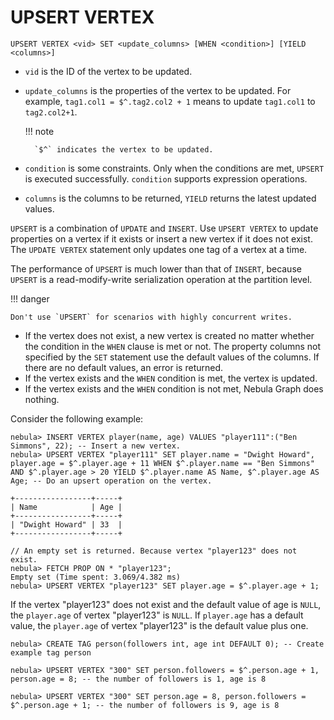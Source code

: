 # UPSERT VERTEX

```ngql
UPSERT VERTEX <vid> SET <update_columns> [WHEN <condition>] [YIELD <columns>]
```

- `vid` is the ID of the vertex to be updated.
- `update_columns` is the properties of the vertex to be updated. For example, `tag1.col1 = $^.tag2.col2 + 1` means to update `tag1.col1` to `tag2.col2+1`.

  !!! note

        `$^` indicates the vertex to be updated.

- `condition` is some constraints. Only when the conditions are met, `UPSERT` is executed successfully. `condition` supports expression operations.
- `columns` is the columns to be returned, `YIELD` returns the latest updated values.

`UPSERT` is a combination of `UPDATE` and `INSERT`.  Use `UPSERT VERTEX` to update properties on a vertex if it exists or insert a new vertex if it does not exist. The `UPDATE VERTEX` statement only updates one tag of a vertex at a time.

The performance of `UPSERT` is much lower than that of `INSERT`, because `UPSERT` is a read-modify-write serialization operation at the partition level.

!!! danger

    Don't use `UPSERT` for scenarios with highly concurrent writes.

- If the vertex does not exist, a new vertex is created no matter whether the condition in the `WHEN` clause is met or not. The property columns not specified by the `SET` statement use the default values of the columns. If there are no default values, an error is returned.
- If the vertex exists and the `WHEN` condition is met, the vertex is updated.
- If the vertex exists and the `WHEN` condition is not met, Nebula Graph does nothing.

Consider the following example:

```ngql
nebula> INSERT VERTEX player(name, age) VALUES "player111":("Ben Simmons", 22); -- Insert a new vertex.
nebula> UPSERT VERTEX "player111" SET player.name = "Dwight Howard", player.age = $^.player.age + 11 WHEN $^.player.name == "Ben Simmons" AND $^.player.age > 20 YIELD $^.player.name AS Name, $^.player.age AS Age; -- Do an upsert operation on the vertex.

+-----------------+-----+
| Name            | Age |
+-----------------+-----+
| "Dwight Howard" | 33  |
+-----------------+-----+
```

```ngql
// An empty set is returned. Because vertex "player123" does not exist.
nebula> FETCH PROP ON * "player123";
Empty set (Time spent: 3.069/4.382 ms)
nebula> UPSERT VERTEX "player123" SET player.age = $^.player.age + 1;
```

If the vertex "player123" does not exist and the default value of age is `NULL`, the `player.age` of vertex "player123" is `NULL`. If `player.age` has a default value, the `player.age` of vertex "player123" is the default value plus one.

```ngql
nebula> CREATE TAG person(followers int, age int DEFAULT 0); -- Create example tag person

nebula> UPSERT VERTEX "300" SET person.followers = $^.person.age + 1,  person.age = 8; -- the number of followers is 1, age is 8

nebula> UPSERT VERTEX "300" SET person.age = 8, person.followers = $^.person.age + 1; -- the number of followers is 9, age is 8
```
